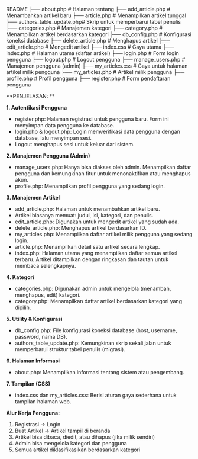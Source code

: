 README
├── about.php                # Halaman tentang
├── add_article.php         # Menambahkan artikel baru
├── article.php             # Menampilkan artikel tunggal
├── authors_table_update.php# Skrip untuk memperbarui tabel penulis
├── categories.php          # Manajemen kategori
├── category.php            # Menampilkan artikel berdasarkan kategori
├── db_config.php           # Konfigurasi koneksi database
├── delete_article.php      # Menghapus artikel
├── edit_article.php        # Mengedit artikel
├── index.css               # Gaya utama
├── index.php               # Halaman utama (daftar artikel)
├── login.php               # Form login pengguna
├── logout.php              # Logout pengguna
├── manage_users.php        # Manajemen pengguna (admin)
├── my_articles.css         # Gaya untuk halaman artikel milik pengguna
├── my_articles.php         # Artikel milik pengguna
├── profile.php             # Profil pengguna
├── register.php            # Form pendaftaran pengguna

**PENJELASAN: **

**1. Autentikasi Pengguna**
- register.php: Halaman registrasi untuk pengguna baru. Form ini menyimpan data pengguna ke database.
- login.php & logout.php: Login memverifikasi data pengguna dengan database, lalu menyimpan sesi.
- Logout menghapus sesi untuk keluar dari sistem.

**2. Manajemen Pengguna (Admin)**
- manage_users.php: Hanya bisa diakses oleh admin. Menampilkan daftar pengguna dan kemungkinan fitur untuk menonaktifkan atau menghapus akun.
- profile.php: Menampilkan profil pengguna yang sedang login.

**3. Manajemen Artikel**
- add_article.php: Halaman untuk menambahkan artikel baru.
- Artikel biasanya memuat: judul, isi, kategori, dan penulis.
- edit_article.php: Digunakan untuk mengedit artikel yang sudah ada.
- delete_article.php: Menghapus artikel berdasarkan ID.
- my_articles.php: Menampilkan daftar artikel milik pengguna yang sedang login.
- article.php: Menampilkan detail satu artikel secara lengkap.
- index.php: Halaman utama yang menampilkan daftar semua artikel terbaru. Artikel ditampilkan dengan ringkasan dan tautan untuk membaca selengkapnya.

**4. Kategori**
- categories.php: Digunakan admin untuk mengelola (menambah, menghapus, edit) kategori.
- category.php: Menampilkan daftar artikel berdasarkan kategori yang dipilih.

**5. Utility & Konfigurasi**
- db_config.php: File konfigurasi koneksi database (host, username, password, nama DB).
- authors_table_update.php: Kemungkinan skrip sekali jalan untuk memperbarui struktur tabel penulis (migrasi).

**6. Halaman Informasi**
- about.php: Menampilkan informasi tentang sistem atau pengembang.

**7. Tampilan (CSS)**
- index.css dan my_articles.css: Berisi aturan gaya sederhana untuk tampilan halaman web.

**Alur Kerja Pengguna:**
1. Registrasi → Login
2. Buat Artikel → Artikel tampil di beranda
3. Artikel bisa dibaca, diedit, atau dihapus (jika milik sendiri)
4. Admin bisa mengelola kategori dan pengguna
5. Semua artikel diklasifikasikan berdasarkan kategori

